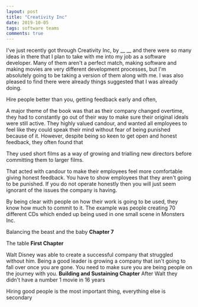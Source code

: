 ```yaml
---
layout: post
title: "Creativity Inc"
date: 2019-10-05
tags: software teams
comments: true
---
```


I've just recently got through Creativity Inc, by __ __ and there were so many ideas in there that I plan to take with me into my job as a software developer. Many of them aren't a perfect match, making software and making movies are very different development processes, but I'm absolutely going to be taking a version of them along with me. I was also pleased to find there were already things suggested that I was already doing.

Hire people better than you, getting feedback early and often, 

A major theme of the book was that as their company changed overtime, they had to constantly go out of their way to make sure their original ideals were still active. They highly valued candour, and wanted all employees to feel like they could speak their mind without fear of being punished because of it. However, despite being so keen to get open and honest feedback, they often found that 

They used short films as a way of growing and trialling new directors before committing them to larger films.

That acted with candour to make their employees feel more comfortable giving honest feedback. You have to show employees that they aren't going to be punished. If you do not operate honestly then you will just seem ignorant of the issues the company is having.

By being clear with people on how their work is going to be used, they know how much to commit to it. The example was people creating 70 different CDs which ended up being used in one small scene in Monsters Inc.

Balancing the beast and the baby **Chapter 7**

The table **First Chapter**

Walt Disney was able to create a successful company that struggled without him. Being a good leader is growing a company that isn't going to fall over once you are gone. You need to make sure you are being people on the journey with you. **Building and Sustaining Chapter** After Walt they didn't have a number 1 movie in 16 years

Hiring good people is the most important thing, everything else is secondary

